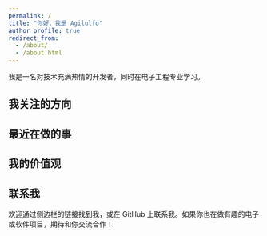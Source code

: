 ```yaml
---
permalink: /
title: "你好，我是 Agilulfo"
author_profile: true
redirect_from: 
  - /about/
  - /about.html
---
```

我是一名对技术充满热情的开发者，同时在电子工程专业学习。

## 我关注的方向

## 最近在做的事

## 我的价值观

## 联系我
欢迎通过侧边栏的链接找到我，或在 GitHub 上联系我。如果你也在做有趣的电子或软件项目，期待和你交流合作！
